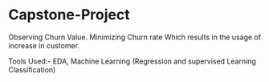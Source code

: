 # Capstone-Project

Observing Churn Value.
Minimizing Churn rate Which results in the usage of increase in customer.

Tools Used:- EDA, Machine Learning (Regression and supervised Learning Classification)
